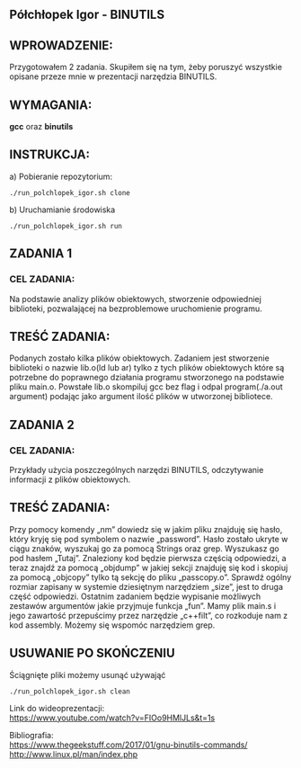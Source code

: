 ## Półchłopek Igor - BINUTILS

## WPROWADZENIE:
Przygotowałem 2 zadania. Skupiłem się na tym, żeby poruszyć wszystkie opisane przeze mnie w prezentacji narzędzia BINUTILS. 

## WYMAGANIA:
**gcc** oraz **binutils**

## INSTRUKCJA:

a) Pobieranie repozytorium: 

```
./run_polchlopek_igor.sh clone
```

b) Uruchamianie środowiska

```
./run_polchlopek_igor.sh run
```

## ZADANIA 1 
### CEL ZADANIA:
Na podstawie analizy plików obiektowych, stworzenie odpowiedniej biblioteki, pozwalającej na bezproblemowe uruchomienie programu.

## TREŚĆ ZADANIA:
Podanych zostało kilka plików obiektowych. Zadaniem jest stworzenie biblioteki o nazwie lib.o(ld lub ar) tylko z tych plików obiektowych które są potrzebne do poprawnego działania programu stworzonego na podstawie pliku main.o. Powstałe lib.o skompiluj gcc bez flag i odpal program(./a.out argument) podając jako argument ilość plików w utworzonej bibliotece.  

## ZADANIA 2 
### CEL ZADANIA:
Przykłady użycia poszczególnych narzędzi BINUTILS, odczytywanie informacji z plików obiektowych.

## TREŚĆ ZADANIA:
Przy pomocy komendy „nm” dowiedz się w jakim pliku znajduję się hasło, który kryję się pod symbolem o nazwie „password”. Hasło zostało ukryte w ciągu znaków, wyszukaj go za pomocą Strings oraz grep. Wyszukasz go pod hasłem „Tutaj”. Znaleziony kod będzie pierwsza częścią odpowiedzi, a teraz znajdź za pomocą „objdump” w jakiej sekcji znajduję się kod i skopiuj za pomocą „objcopy” tylko tą sekcję do pliku „passcopy.o”.  Sprawdź ogólny rozmiar zapisany w systemie dziesiętnym narzędziem „size”, jest to druga część odpowiedzi. Ostatnim zadaniem będzie wypisanie możliwych zestawów argumentów jakie przyjmuje funkcja „fun”. Mamy plik main.s i jego zawartość przepuścimy przez narzędzie „c++filt”, co rozkoduje nam z kod assembly. Możemy się wspomóc narzędziem grep. 

## USUWANIE PO SKOŃCZENIU
Ściągnięte pliki możemy usunąć używająć
```
./run_polchlopek_igor.sh clean
```

Link do wideoprezentacji:  
https://www.youtube.com/watch?v=FIOo9HMlJLs&t=1s

Bibliografia:  
https://www.thegeekstuff.com/2017/01/gnu-binutils-commands/                                                                   
http://www.linux.pl/man/index.php
